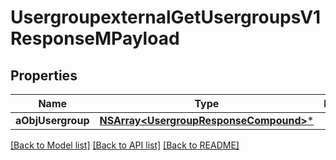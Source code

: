 # UsergroupexternalGetUsergroupsV1ResponseMPayload

## Properties
Name | Type | Description | Notes
------------ | ------------- | ------------- | -------------
**aObjUsergroup** | [**NSArray&lt;UsergroupResponseCompound&gt;***](UsergroupResponseCompound.md) |  | 

[[Back to Model list]](../README.md#documentation-for-models) [[Back to API list]](../README.md#documentation-for-api-endpoints) [[Back to README]](../README.md)


